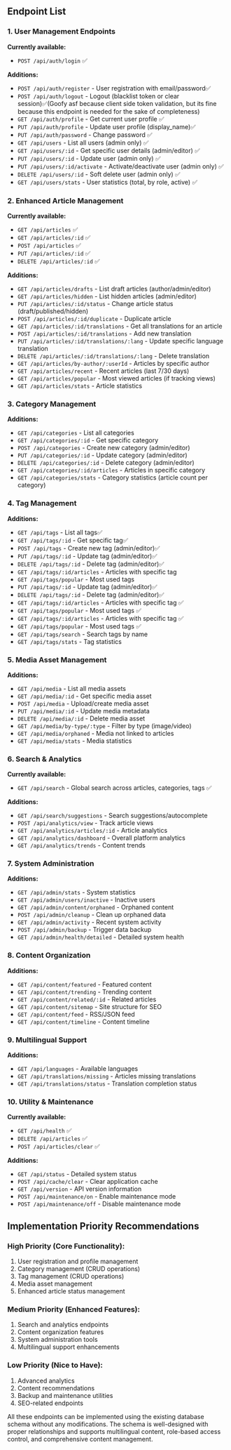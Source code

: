 ## **Endpoint List**

### **1. User Management Endpoints**

**Currently available:**
- `POST /api/auth/login` ✅

**Additions:**
- `POST /api/auth/register` - User registration with email/password✅
- `POST /api/auth/logout` - Logout (blacklist token or clear session)✅(Goofy asf because client side token validation, but its fine because this endpoint is needed for the sake of completeness)
- `GET /api/auth/profile` - Get current user profile ✅
- `PUT /api/auth/profile` - Update user profile (display_name)✅
- `PUT /api/auth/password` - Change password ✅
- `GET /api/users` - List all users (admin only) ✅
- `GET /api/users/:id` - Get specific user details (admin/editor) ✅
- `PUT /api/users/:id` - Update user (admin only) ✅
- `PUT /api/users/:id/activate` - Activate/deactivate user (admin only) ✅
- `DELETE /api/users/:id` - Soft delete user (admin only) ✅
- `GET /api/users/stats` - User statistics (total, by role, active) ✅

### **2. Enhanced Article Management**

**Currently available:**
- `GET /api/articles` ✅
- `GET /api/articles/:id` ✅
- `POST /api/articles` ✅
- `PUT /api/articles/:id` ✅
- `DELETE /api/articles/:id` ✅

**Additions:**
- `GET /api/articles/drafts` - List draft articles (author/admin/editor)
- `GET /api/articles/hidden` - List hidden articles (admin/editor)
- `PUT /api/articles/:id/status` - Change article status (draft/published/hidden)
- `POST /api/articles/:id/duplicate` - Duplicate article
- `GET /api/articles/:id/translations` - Get all translations for an article
- `POST /api/articles/:id/translations` - Add new translation
- `PUT /api/articles/:id/translations/:lang` - Update specific language translation
- `DELETE /api/articles/:id/translations/:lang` - Delete translation
- `GET /api/articles/by-author/:userId` - Articles by specific author
- `GET /api/articles/recent` - Recent articles (last 7/30 days)
- `GET /api/articles/popular` - Most viewed articles (if tracking views)
- `GET /api/articles/stats` - Article statistics

### **3. Category Management**

**Additions:**
- `GET /api/categories` - List all categories
- `GET /api/categories/:id` - Get specific category
- `POST /api/categories` - Create new category (admin/editor)
- `PUT /api/categories/:id` - Update category (admin/editor)
- `DELETE /api/categories/:id` - Delete category (admin/editor)
- `GET /api/categories/:id/articles` - Articles in specific category
- `GET /api/categories/stats` - Category statistics (article count per category)

### **4. Tag Management**

**Additions:**
- `GET /api/tags` - List all tags✅
- `GET /api/tags/:id` - Get specific tag✅
- `POST /api/tags` - Create new tag (admin/editor)✅
- `PUT /api/tags/:id` - Update tag (admin/editor)✅
- `DELETE /api/tags/:id` - Delete tag (admin/editor)✅
- `GET /api/tags/:id/articles` - Articles with specific tag
- `GET /api/tags/popular` - Most used tags
- `PUT /api/tags/:id` - Update tag (admin/editor)✅
- `DELETE /api/tags/:id` - Delete tag (admin/editor)✅
- `GET /api/tags/:id/articles` - Articles with specific tag ✅
- `GET /api/tags/popular` - Most used tags ✅
- `GET /api/tags/:id/articles` - Articles with specific tag ✅
- `GET /api/tags/popular` - Most used tags ✅
- `GET /api/tags/search` - Search tags by name
- `GET /api/tags/stats` - Tag statistics

### **5. Media Asset Management**

**Additions:**
- `GET /api/media` - List all media assets
- `GET /api/media/:id` - Get specific media asset
- `POST /api/media` - Upload/create media asset
- `PUT /api/media/:id` - Update media metadata
- `DELETE /api/media/:id` - Delete media asset
- `GET /api/media/by-type/:type` - Filter by type (image/video)
- `GET /api/media/orphaned` - Media not linked to articles
- `GET /api/media/stats` - Media statistics

### **6. Search & Analytics**

**Currently available:**
 - `GET /api/search` - Global search across articles, categories, tags ✅
 
 **Additions:**
- `GET /api/search/suggestions` - Search suggestions/autocomplete
- `POST /api/analytics/view` - Track article views
- `GET /api/analytics/articles/:id` - Article analytics
- `GET /api/analytics/dashboard` - Overall platform analytics
- `GET /api/analytics/trends` - Content trends

### **7. System Administration**

**Additions:**
- `GET /api/admin/stats` - System statistics
- `GET /api/admin/users/inactive` - Inactive users
- `GET /api/admin/content/orphaned` - Orphaned content
- `POST /api/admin/cleanup` - Clean up orphaned data
- `GET /api/admin/activity` - Recent system activity
- `POST /api/admin/backup` - Trigger data backup
- `GET /api/admin/health/detailed` - Detailed system health

### **8. Content Organization**

**Additions:**
- `GET /api/content/featured` - Featured content
- `GET /api/content/trending` - Trending content
- `GET /api/content/related/:id` - Related articles
- `GET /api/content/sitemap` - Site structure for SEO
- `GET /api/content/feed` - RSS/JSON feed
- `GET /api/content/timeline` - Content timeline

### **9. Multilingual Support**

**Additions:**
- `GET /api/languages` - Available languages
- `GET /api/translations/missing` - Articles missing translations
- `GET /api/translations/status` - Translation completion status

### **10. Utility & Maintenance**

**Currently available:**
- `GET /api/health` ✅
- `DELETE /api/articles` ✅
- `POST /api/articles/clear` ✅

**Additions:**
- `GET /api/status` - Detailed system status
- `POST /api/cache/clear` - Clear application cache
- `GET /api/version` - API version information
- `POST /api/maintenance/on` - Enable maintenance mode
- `POST /api/maintenance/off` - Disable maintenance mode

## **Implementation Priority Recommendations**

### **High Priority (Core Functionality):**
1. User registration and profile management
2. Category management (CRUD operations)
3. Tag management (CRUD operations)
4. Media asset management
5. Enhanced article status management

### **Medium Priority (Enhanced Features):**
1. Search and analytics endpoints
2. Content organization features
3. System administration tools
4. Multilingual support enhancements

### **Low Priority (Nice to Have):**
1. Advanced analytics
2. Content recommendations
3. Backup and maintenance utilities
4. SEO-related endpoints

All these endpoints can be implemented using the existing database schema without any modifications. The schema is well-designed with proper relationships and supports multilingual content, role-based access control, and comprehensive content management.
